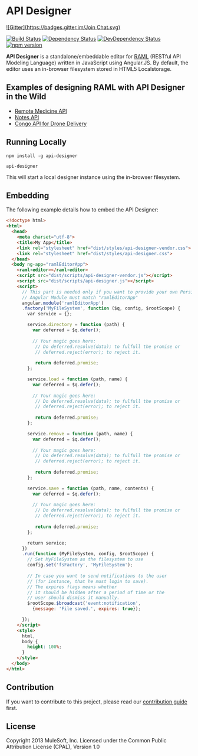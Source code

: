 # API Designer

[![Gitter](https://badges.gitter.im/Join Chat.svg)](https://gitter.im/mulesoft/api-designer?utm_source=badge&utm_medium=badge&utm_campaign=pr-badge&utm_content=badge)

[![Build Status](https://travis-ci.org/mulesoft/api-designer.png)](https://travis-ci.org/mulesoft/api-designer)
[![Dependency Status](https://david-dm.org/mulesoft/api-designer.png)](https://david-dm.org/mulesoft/api-designer#info=dependencies)
[![DevDependency Status](https://david-dm.org/mulesoft/api-designer/dev-status.png)](https://david-dm.org/mulesoft/api-designer#info=devDependencies) [![npm version](https://badge.fury.io/js/api-designer.svg)](https://badge.fury.io/js/api-designer)

**API Designer** is a standalone/embeddable editor for [RAML](http://raml.org) (RESTful API Modeling Language) written in JavaScript using Angular.JS. By default, the editor uses an in-browser filesystem stored in HTML5 Localstorage.

## Examples of designing RAML with API Designer in the Wild

* [Remote Medicine API](http://static-anypoint-mulesoft-com.s3.amazonaws.com/API_examples_notebooks/raml-design4.html)
* [Notes API](http://static-anypoint-mulesoft-com.s3.amazonaws.com/API_examples_notebooks/raml-design3.html)
* [Congo API for Drone Delivery](http://static-anypoint-mulesoft-com.s3.amazonaws.com/API_examples_notebooks/raml-design2.html)

## Running Locally

```
npm install -g api-designer

api-designer
```

This will start a local designer instance using the in-browser filesystem.

## Embedding

The following example details how to embed the API Designer:

```html
<!doctype html>
<html>
  <head>
    <meta charset="utf-8">
    <title>My App</title>
    <link rel="stylesheet" href="dist/styles/api-designer-vendor.css">
    <link rel="stylesheet" href="dist/styles/api-designer.css">
  </head>
  <body ng-app="ramlEditorApp">
    <raml-editor></raml-editor>
    <script src="dist/scripts/api-designer-vendor.js"></script>
    <script src="dist/scripts/api-designer.js"></script>
    <script>
      // This part is needed only if you want to provide your own Persistance Implementation
      // Angular Module must match "ramlEditorApp"
      angular.module('ramlEditorApp')
      .factory('MyFileSystem', function ($q, config, $rootScope) {
        var service = {};

        service.directory = function (path) {
          var deferred = $q.defer();
        
          // Your magic goes here:
           // Do deferred.resolve(data); to fulfull the promise or
           // deferred.reject(error); to reject it.
        
           return deferred.promise;
        };

        service.load = function (path, name) {
          var deferred = $q.defer();
        
          // Your magic goes here:
           // Do deferred.resolve(data); to fulfull the promise or
           // deferred.reject(error); to reject it.
        
           return deferred.promise;
        };

        service.remove = function (path, name) {
          var deferred = $q.defer();
        
          // Your magic goes here:
           // Do deferred.resolve(data); to fulfull the promise or
           // deferred.reject(error); to reject it.
        
           return deferred.promise;
        };

        service.save = function (path, name, contents) {
          var deferred = $q.defer();
        
          // Your magic goes here:
           // Do deferred.resolve(data); to fulfull the promise or
           // deferred.reject(error); to reject it.
        
           return deferred.promise;
        };

        return service;
      })
      .run(function (MyFileSystem, config, $rootScope) {
        // Set MyFileSystem as the filesystem to use
        config.set('fsFactory', 'MyFileSystem');
        
        // In case you want to send notifications to the user
        // (for instance, that he must login to save).
        // The expires flags means whether
        // it should be hidden after a period of time or the
        // user should dismiss it manually.
        $rootScope.$broadcast('event:notification',
          {message: 'File saved.', expires: true});

      });
    </script>
    <style>
      html,
      body {
        height: 100%;
      }
    </style>
  </body>
</html>
```

## Contribution

If you want to contribute to this project, please read our [contribution guide](https://github.com/mulesoft/api-designer/blob/master/CONTRIBUTING.md) first.

## License

Copyright 2013 MuleSoft, Inc. Licensed under the Common Public Attribution License (CPAL), Version 1.0
